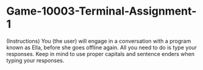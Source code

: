 # Game-10003-Terminal-Assignment-1
(Instructions)
You (the user) will engage in a conversation with a program known as Ella, before she goes offline again. All you need to do is type your responses. Keep in mind to use proper capitals and sentence enders when typing your responses.
